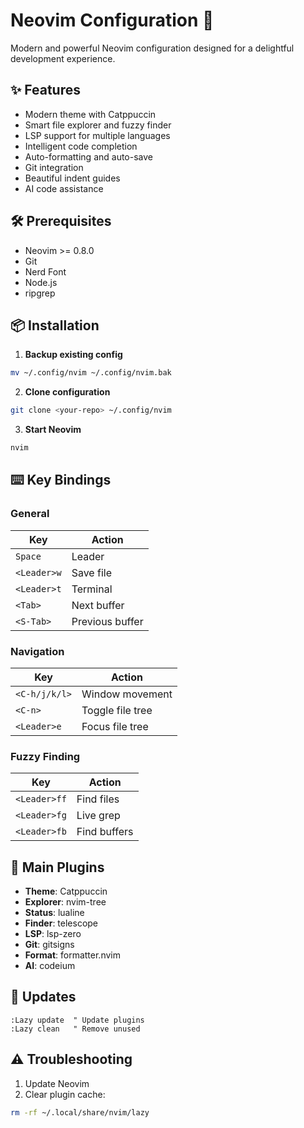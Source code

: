# Neovim Configuration 🚀

Modern and powerful Neovim configuration designed for a delightful development experience.

## ✨ Features

- Modern theme with Catppuccin
- Smart file explorer and fuzzy finder
- LSP support for multiple languages 
- Intelligent code completion
- Auto-formatting and auto-save
- Git integration
- Beautiful indent guides
- AI code assistance

## 🛠 Prerequisites

- Neovim >= 0.8.0
- Git
- Nerd Font
- Node.js
- ripgrep

## 📦 Installation

1. **Backup existing config**
```bash
mv ~/.config/nvim ~/.config/nvim.bak
```

2. **Clone configuration**
```bash
git clone <your-repo> ~/.config/nvim
```

3. **Start Neovim** 
```bash
nvim
```

## ⌨️ Key Bindings

### General
| Key | Action |
|-----|--------|
| `Space` | Leader |
| `<Leader>w` | Save file |
| `<Leader>t` | Terminal |
| `<Tab>` | Next buffer |
| `<S-Tab>` | Previous buffer |

### Navigation  
| Key | Action |
|-----|--------|
| `<C-h/j/k/l>` | Window movement |
| `<C-n>` | Toggle file tree |
| `<Leader>e` | Focus file tree |

### Fuzzy Finding
| Key | Action |
|-----|--------|
| `<Leader>ff` | Find files |
| `<Leader>fg` | Live grep |
| `<Leader>fb` | Find buffers |

## 🔌 Main Plugins

- **Theme**: Catppuccin
- **Explorer**: nvim-tree  
- **Status**: lualine
- **Finder**: telescope
- **LSP**: lsp-zero
- **Git**: gitsigns
- **Format**: formatter.nvim
- **AI**: codeium

## 🔄 Updates

```vim
:Lazy update  " Update plugins
:Lazy clean   " Remove unused
```

## ⚠️ Troubleshooting

1. Update Neovim 
2. Clear plugin cache:
```bash 
rm -rf ~/.local/share/nvim/lazy
```
